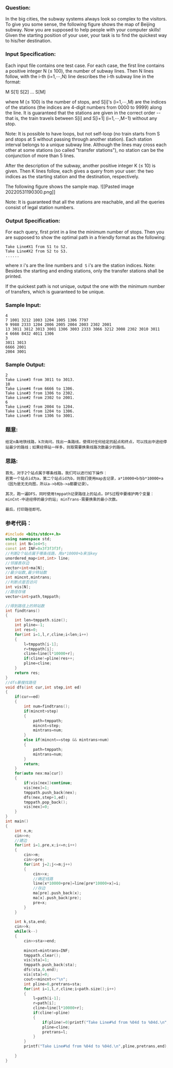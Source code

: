 ### Question:
In the big cities, the subway systems always look so complex to the visitors. To give you some sense, the following figure shows the map of Beijing subway. Now you are supposed to help people with your computer skills! Given the starting position of your user, your task is to find the quickest way to his/her destination.
### Input Specification:

Each input file contains one test case. For each case, the first line contains a positive integer N (≤ 100), the number of subway lines. Then N lines follow, with the i-th (i=1,⋯,N) line describes the i-th subway line in the format:

M S[1] S[2] ... S[M]

where M (≤ 100) is the number of stops, and S[i]'s (i=1,⋯,M) are the indices of the stations (the indices are 4-digit numbers from 0000 to 9999) along the line. It is guaranteed that the stations are given in the correct order -- that is, the train travels between S[i] and S[i+1] (i=1,⋯,M−1) without any stop.

Note: It is possible to have loops, but not self-loop (no train starts from S and stops at S without passing through another station). Each station interval belongs to a unique subway line. Although the lines may cross each other at some stations (so called "transfer stations"), no station can be the conjunction of more than 5 lines.

After the description of the subway, another positive integer K (≤ 10) is given. Then K lines follow, each gives a query from your user: the two indices as the starting station and the destination, respectively.

The following figure shows the sample map.
![[Pasted image 20220531190300.png]]

Note: It is guaranteed that all the stations are reachable, and all the queries consist of legal station numbers.

### Output Specification:

For each query, first print in a line the minimum number of stops. Then you are supposed to show the optimal path in a friendly format as the following:

```
Take Line#X1 from S1 to S2.
Take Line#X2 from S2 to S3.
......
```

where `X` i's are the line numbers and  `S` i's are the station indices. Note: Besides the starting and ending stations, only the transfer stations shall be printed.

If the quickest path is not unique, output the one with the minimum number of transfers, which is guaranteed to be unique.

### Sample Input:

```in
4
7 1001 3212 1003 1204 1005 1306 7797
9 9988 2333 1204 2006 2005 2004 2003 2302 2001
13 3011 3812 3013 3001 1306 3003 2333 3066 3212 3008 2302 3010 3011
4 6666 8432 4011 1306
3
3011 3013
6666 2001
2004 3001
```

### Sample Output:

```out
2
Take Line#3 from 3011 to 3013.
10
Take Line#4 from 6666 to 1306.
Take Line#3 from 1306 to 2302.
Take Line#2 from 2302 to 2001.
6
Take Line#2 from 2004 to 1204.
Take Line#1 from 1204 to 1306.
Take Line#3 from 1306 to 3001.
```

### 题意:
```in
给定n条地铁线路，k次询问，找出一条路线，使得对任何给定的起点和终点，可以找出中途经停站最少的路线；如果经停站一样多，则取需要换乘线路次数最少的路线。
```
### 思路:
```in
首先，对于2个站点属于哪条线路，我们可以进行如下操作：
若第一个站点id为a，第二个站点id为b，则我们使用map去记录，a*10000+b与b*10000+a（因为是无无向图，所以a->b和b->a都要记录）。

其次，跑一遍DFS，同时使用tmppath记录路径上的站点。DFS过程中要维护两个变量：minCnt-中途经停的最少的站; minTrans-需要换乘的最小次数。

最后，打印路径即可。
```
### 参考代码：
```c++
#include <bits/stdc++.h>
using namespace std;
const int N=1e4+5;
const int INF=0x3f3f3f3f;
//判断2个站点属于哪条线路，用a*10000+b来当key 
unordered_map<int,int> line;  
//邻接表存边 
vector<int>ma[N]; 
//最少站数,最少转站数 
int mincnt,mintrans;
//判断点是否访问
int vis[N]; 
//路径存储
vector<int>path,tmppath; 

//得到路径上的转站数 
int findtrans()
{
	int len=tmppath.size(); 
	int pline=-1;
	int res=0;
	for(int i=1,l,r,cline;i<len;i++)
	{
		l=tmppath[i-1];
		r=tmppath[i];
		cline=line[l*10000+r];
		if(cline!=pline)res++;
		pline=cline;
	}
	return res;
} 
//dfs暴搜找路径 
void dfs(int cur,int step,int ed)
{
	if(cur==ed)
	{
		int num=findtrans();
		if(mincnt>step)
		{
			path=tmppath;
			mincnt=step;
			mintrans=num;
		}
		else if(mincnt==step && mintrans>num)
		{
			path=tmppath;
			mintrans=num;
		}
		return;	
	} 
	for(auto nex:ma[cur])
	{
		if(vis[nex])continue;
		vis[nex]=1;
		tmppath.push_back(nex);
		dfs(nex,step+1,ed);
		tmppath.pop_back();
		vis[nex]=0;	
	}
}
int main()
{
    int n,m;
	cin>>n;
	//建边 
	for(int i=1,pre,x;i<=n;i++)
	{
		cin>>m;
		cin>>pre;
		for(int j=2;j<=m;j++)
		{
			cin>>x;
			//确定线路
			line[x*10000+pre]=line[pre*10000+x]=i; 
			//存边 
			ma[pre].push_back(x);
			ma[x].push_back(pre);
			pre=x;
		}
	}
	
	int k,sta,end;
	cin>>k;
	while(k--)
	{
		cin>>sta>>end;
		
		mincnt=mintrans=INF; 
		tmppath.clear();
		vis[sta]=1;
		tmppath.push_back(sta);
		dfs(sta,0,end);
		vis[sta]=0;
		cout<<mincnt<<"\n";
		int pline=0,pretrans=sta;
		for(int i=1,l,r,cline;i<path.size();i++)
		{
			l=path[i-1];
			r=path[i];
			cline=line[l*10000+r];
			if(cline!=pline)
			{
				if(pline!=0)printf("Take Line#%d from %04d to %04d.\n",pline,pretrans,l);
				pline=cline;
				pretrans=l;
			}
		}
		printf("Take Line#%d from %04d to %04d.\n",pline,pretrans,end);
	
	}
}
```